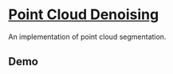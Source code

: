 # [Point Cloud Denoising](https://arxiv.org/abs/1912.03874)

An implementation of point cloud segmentation.



## Demo
<!--
![](doc/lidar_defog%2000_00_00-00_00_30.gif)
-->

